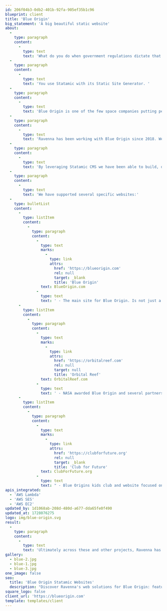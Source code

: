 ```yaml
---
id: 206f04b3-0db2-401b-92fa-905ef35b1c96
blueprint: client
title: 'Blue Origin'
big_statement: 'A big beautiful static website'
about:
  -
    type: paragraph
    content:
      -
        type: text
        text: 'What do you do when government regulations dictate that you cannot have a database for your website?'
  -
    type: paragraph
    content:
      -
        type: text
        text: 'You use Statamic with its Static Site Generator. '
  -
    type: paragraph
    content:
      -
        type: text
        text: 'Blue Origin is one of the few space companies putting people into space.  Their website needs strong visual imagery and their content authors need to be able to manage the content with ease.   They also needed the website to be WCAG 2.0 compliant while also being visually stunning.'
  -
    type: paragraph
    content:
      -
        type: text
        text: 'Ravenna has been working with Blue Origin since 2018. We have built and delivered multiple website projects along with ongoing support, maintenance, and hosting services.'
  -
    type: paragraph
    content:
      -
        type: text
        text: 'By leveraging Statamic CMS we have been able to build, deliver and support sites getting millions of visitors at peak times. '
  -
    type: paragraph
    content:
      -
        type: text
        text: 'We have supported several specific websites:'
  -
    type: bulletList
    content:
      -
        type: listItem
        content:
          -
            type: paragraph
            content:
              -
                type: text
                marks:
                  -
                    type: link
                    attrs:
                      href: 'https://blueorigin.com'
                      rel: null
                      target: _blank
                      title: 'Blue Origin'
                text: BlueOrigin.com
              -
                type: text
                text: ' - The main site for Blue Origin. Is not just a flat site, it also leverages AWS Lambda for interactivity in multiple ways.'
      -
        type: listItem
        content:
          -
            type: paragraph
            content:
              -
                type: text
                marks:
                  -
                    type: link
                    attrs:
                      href: 'https://orbitalreef.com'
                      rel: null
                      target: null
                      title: 'Orbital Reef'
                text: OrbitalReef.com
              -
                type: text
                text: ' - NASA awarded Blue Origin and several partners the contract to build the next space station.  This website shows off the direction, the partners, and amazing renderings of how the station will look'
      -
        type: listItem
        content:
          -
            type: paragraph
            content:
              -
                type: text
                marks:
                  -
                    type: link
                    attrs:
                      href: 'https://clubforfuture.org'
                      rel: null
                      target: _blank
                      title: 'Club for Future'
                text: ClubForFuture.org
              -
                type: text
                text: " - Blue Origins kids club and website focused on helping provide educational materials for teachers and educators.  The site is a primary driver for the club's main mission: to send one million postcards to space and send them back to kids across the world. "
apis_integrated:
  - 'AWS Lambda'
  - 'AWS SES'
  - 'AWS EC2'
updated_by: 1d1068ab-208d-480d-a677-dda65fe0f490
updated_at: 1728076275
logo: img/blue-origin.svg
result:
  -
    type: paragraph
    content:
      -
        type: text
        text: 'Ultimately across these and other projects, Ravenna has been able to provide efficient and on-demand design and development services.  Leveraging Statamic CMS we have provided content authors with an easy-to-use but highly customizable authoring experience.  The result is beautiful websites that draw visitors in and shares the amazing work being done at Blue. '
gallery:
  - blue-2.jpg
  - blue-1.jpg
  - blue-3.jpg
one_image: false
seo:
  title: 'Blue Origin Statamic Websites'
  description: "Discover Ravenna's web solutions for Blue Origin: featuring the main website and the 'Club for Future' kids club, showcasing our diverse web development expertise."
square_logo: false
client_url: 'https://blueorigin.com'
template: templates/client
---
```

